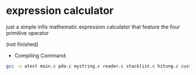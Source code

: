 # expression calculator
just a simple infix mathematic expression calculator that feature the four primitive operator

(not finished)

* Compiling Command:
```bash
gcc -o atest main.c pda.c mystring.c reader.c stacklist.c hitung.c customlistdp.c
```
